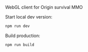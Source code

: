 WebGL client for Origin survival MMO

Start local dev version:
```sh
npm run dev
```

Build production:
```sh
npm run build
```